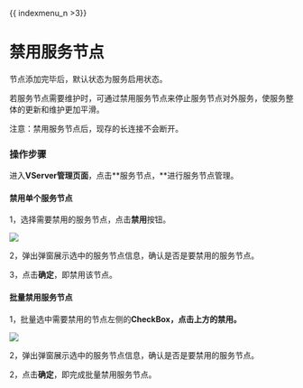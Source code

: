 {{ indexmenu_n >3}}

# 禁用服务节点

节点添加完毕后，默认状态为服务启用状态。

若服务节点需要维护时，可通过禁用服务节点来停止服务节点对外服务，使服务整体的更新和维护更加平滑。

注意：禁用服务节点后，现存的长连接不会断开。

### 操作步骤

进入**VServer管理页面**，点击**服务节点，**进行服务节点管理。

#### 禁用单个服务节点

1，选择需要禁用的服务节点，点击**禁用**按钮。

![](../../../.gitbook/assets/image.png)

2，弹出弹窗展示选中的服务节点信息，确认是否是要禁用的服务节点。

3，点击**确定**，即禁用该节点。

#### 批量禁用服务节点

1，批量选中需要禁用的节点左侧的**CheckBox，**点击上方的**禁用。**

![](../../../.gitbook/assets/image%20%2812%29.png)

2，弹出弹窗展示选中的服务节点信息，确认是否是要禁用的服务节点。

2，点击**确定**，即完成批量禁用服务节点。

